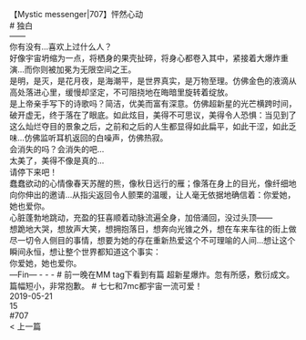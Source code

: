 <br/>
【Mystic messenger|707】怦然心动<br/>
# 独白<br/>
——<br/>
你有没有...喜欢上过什么人？<br/>
好像宇宙坍缩为一点，将栖身的果壳扯碎，将身心都卷入其中，紧接着大爆炸重演...而你则被加冕为无限空间之王。<br/>
是明，是灭，是花月夜，是海潮平，是世界真实，是万物至理。仿佛金色的液滴从高处落进心里，缓慢却坚定，不可阻挠地在晦暗里旋转着绽放。<br/>
是上帝亲手写下的诗歌吗？简洁，优美而富有深意。仿佛超新星的光芒横跨时间，破开虚无，终于落在了眼底。如此炫目，美得不可思议，美得令人恐惧：当见到了这么灿烂夺目的景象之后，之前和之后的人生都显得如此扁平，如此干涩，如此乏味...仿佛监听耳机返回的白噪声，仿佛热寂。<br/>
会消失的吗？会消失的吧...<br/>
太美了，美得不像是真的...<br/>
请停下来吧！<br/>
蠢蠢欲动的心情像春天苏醒的熊，像秋日远行的雁；像落在身上的目光，像纤细地向你伸出的邀请...从指尖返回令人颤栗的温暖，让人毫无依据地确信着：你爱她，她也爱你。<br/>
心脏蓬勃地跳动，充盈的狂喜顺着动脉流遍全身，加倍涌回，没过头顶——<br/>
想跪地大哭，想放声大笑，想拥抱落日，想奔向光锥之外，想在车来车往的街上做尽一切令人侧目的事情，想要为她的存在重新热爱这个不可理喻的人间...想让这个瞬间永恒，想让整个世界都知道这个事实：<br/>
你爱她，她也爱你。<br/>
—Fin— - - - # 前一晚在MM tag下看到有篇 超新星爆炸。忽有所感，敷衍成文。篇幅短小，非常抱歉。 # 七七和7mc都宇宙一流可爱！<br/>
2019-05-21<br/>
15<br/>
#707<br/>
< 上一篇<br/>
